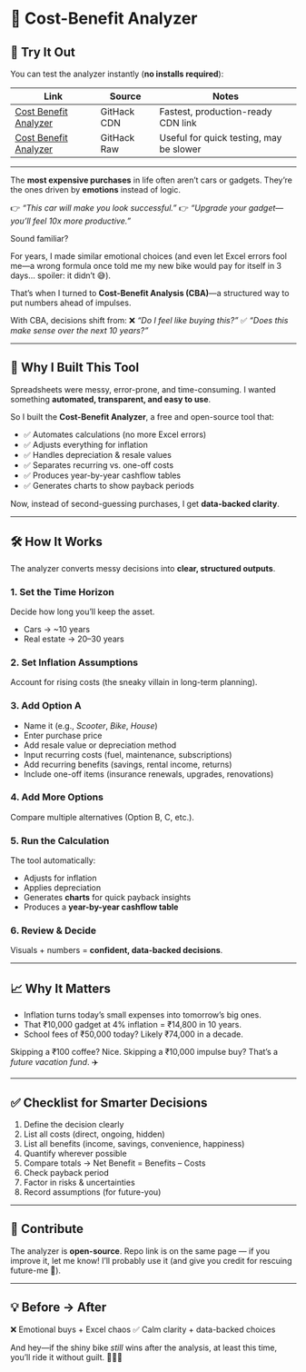 # 🚀 Cost-Benefit Analyzer

## 🔗 Try It Out

You can test the analyzer instantly (**no installs required**):

| Link                                                                                                                                                       | Source             | Notes                                   |
| ---------------------------------------------------------------------------------------------------------------------------------------------------------- | ------------------ | --------------------------------------- |
| [Cost Benefit Analyzer](https://rawcdn.githack.com/Archit2000/Cost-Benefit-Analyzer/refs/heads/main/Cost%20Benefit%20Analyzer.html)                        | GitHack CDN        | Fastest, production-ready CDN link      |
| [Cost Benefit Analyzer](https://raw.githack.com/Archit2000/Cost-Benefit-Analyzer/refs/heads/main/Cost%20Benefit%20Analyzer.html)                           | GitHack Raw        | Useful for quick testing, may be slower |

---

The **most expensive purchases** in life often aren’t cars or gadgets.
They’re the ones driven by **emotions** instead of logic.

👉 *“This car will make you look successful.”*
👉 *“Upgrade your gadget—you’ll feel 10x more productive.”*

Sound familiar?

For years, I made similar emotional choices (and even let Excel errors fool me—a wrong formula once told me my new bike would pay for itself in 3 days… spoiler: it didn’t 😅).

That’s when I turned to **Cost-Benefit Analysis (CBA)**—a structured way to put numbers ahead of impulses.

With CBA, decisions shift from:
❌ *“Do I feel like buying this?”*
✅ *“Does this make sense over the next 10 years?”*

---

## 🎯 Why I Built This Tool

Spreadsheets were messy, error-prone, and time-consuming.
I wanted something **automated, transparent, and easy to use**.

So I built the **Cost-Benefit Analyzer**, a free and open-source tool that:

* ✅ Automates calculations (no more Excel errors)
* ✅ Adjusts everything for inflation
* ✅ Handles depreciation & resale values
* ✅ Separates recurring vs. one-off costs
* ✅ Produces year-by-year cashflow tables
* ✅ Generates charts to show payback periods

Now, instead of second-guessing purchases, I get **data-backed clarity**.

---

## 🛠 How It Works

The analyzer converts messy decisions into **clear, structured outputs**.

### 1. Set the Time Horizon

Decide how long you’ll keep the asset.

* Cars → \~10 years
* Real estate → 20–30 years

### 2. Set Inflation Assumptions

Account for rising costs (the sneaky villain in long-term planning).

### 3. Add Option A

* Name it (e.g., *Scooter*, *Bike*, *House*)
* Enter purchase price
* Add resale value or depreciation method
* Input recurring costs (fuel, maintenance, subscriptions)
* Add recurring benefits (savings, rental income, returns)
* Include one-off items (insurance renewals, upgrades, renovations)

### 4. Add More Options

Compare multiple alternatives (Option B, C, etc.).

### 5. Run the Calculation

The tool automatically:

* Adjusts for inflation
* Applies depreciation
* Generates **charts** for quick payback insights
* Produces a **year-by-year cashflow table**

### 6. Review & Decide

Visuals + numbers = **confident, data-backed decisions**.

---

## 📈 Why It Matters

* Inflation turns today’s small expenses into tomorrow’s big ones.
* That ₹10,000 gadget at 4% inflation = ₹14,800 in 10 years.
* School fees of ₹50,000 today? Likely ₹74,000 in a decade.

Skipping a ₹100 coffee? Nice.
Skipping a ₹10,000 impulse buy? That’s a *future vacation fund*. ✈️

---

## ✅ Checklist for Smarter Decisions

1. Define the decision clearly
2. List all costs (direct, ongoing, hidden)
3. List all benefits (income, savings, convenience, happiness)
4. Quantify wherever possible
5. Compare totals → Net Benefit = Benefits – Costs
6. Check payback period
7. Factor in risks & uncertainties
8. Record assumptions (for future-you)

---

## 📂 Contribute

The analyzer is **open-source**.
Repo link is on the same page — if you improve it, let me know!
I’ll probably use it (and give you credit for rescuing future-me 🙌).

---

## 💡 Before → After

❌ Emotional buys + Excel chaos
✅ Calm clarity + data-backed choices

And hey—if the shiny bike *still* wins after the analysis, at least this time, you’ll ride it without guilt. 🚴‍♂️💨